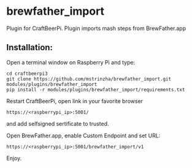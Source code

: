 # brewfather_import
Plugin for CraftBeerPi. Plugin imports mash steps from BrewFather.app

## Installation:
Open a terminal window on Raspberry Pi and type:

```
cd craftbeerpi3
git clone https://github.com/mstrinzha/brewfather_import.git modules/plugins/brewfather_import
pip install -r modules/plugins/brewfather_import/requirements.txt
```
Restart CraftBeerPi, open link in your favorite browser
```
https://<raspberrypi_ip>:5001/
```
and add selfsigned sertificate to trusted.

Open BrewFather.app, enable Custom Endpoint and set URL:
```
https://<raspberrypi_ip>:5001/brewfather_import/v1
```

Enjoy.
